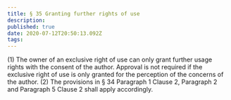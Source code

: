 ```yaml
---
title: § 35 Granting further rights of use
description: 
published: true
date: 2020-07-12T20:50:13.092Z
tags: 
---
```


(1) The owner of an exclusive right of use can only grant further usage rights with the consent of the author. Approval is not required if the exclusive right of use is only granted for the perception of the concerns of the author.
(2) The provisions in § 34 Paragraph 1 Clause 2, Paragraph 2 and Paragraph 5 Clause 2 shall apply accordingly.